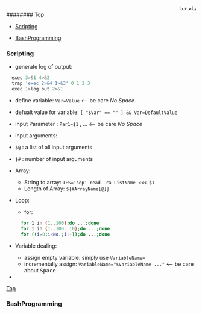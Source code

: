 <div dir="rtl">بنام خدا</div>
######## Top

- [Scripting](#scripting)

- [BashProgramming](#bashprogramming)



### Scripting
- generate log of output:
```go
  exec 3>&1 4>&2
  trap 'exec 2>&4 1>&3' 0 1 2 3
  exec 1>log.out 2>&1
```
- define variable: `Var=Value` <-- be care _No Space_
- defualt value for variable: `[ "$Var" == "" ] && Var=DefaultValue`
- input Parameter : `Par1=$1` , ... <-- be care _No Space_
- input arguments:
 - `$@` : a list of all input arguments
 - `$#` : number of input arguments
- Array:
  - String to array: `IFS='sep' read -ra ListName <<< $1`
  - Length of Array: `${#ArrayName[@]}`
  
- Loop:
  - for:
  ```sh
    for 1 in {1..100};do ...;done
    for 1 in {1..100..10};do ...;done
    for ((i=0;i<No.;i++));do ...;done
  ```
- Variable dealing:
  - assign empty variable: simply use `VariableName=`
  - incrementally assign: `VariableName="$VariableName ..."` <-- be care about <kbd>Space</kbd>
- 

[Top](#top)
### BashProgramming
